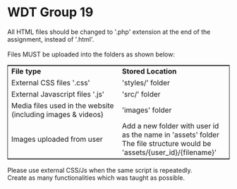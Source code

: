<h1>WDT Group 19</h1>
All HTML files should be changed to '.php' extension at the end of the assignment, instead of '.html'.    
<br><br>
Files MUST be uploaded into the folders as shown below:  
<table style='border:1px solid; width: 100%;'>
    <tr style='font-weight:bold;'>
        <td style='width: 50%;'>File type</td>
        <td style='width: 50%;'>Stored Location
    </tr>
    <tr>
        <td>External CSS files '.css'</td>
        <td>'styles/' folder</td>
    </tr>
    <tr>
        <td>External Javascript files '.js'</td>
        <td>'src/' folder</td>
    </tr>
    <tr>
        <td>Media files used in the website <br>(including images & videos)</td>
        <td>'images' folder</td>
    </tr>
    <tr>
        <td>Images uploaded from user</td>
        <td>Add a new folder with user id as the name in 'assets' folder<br>
        The file structure would be 'assets/{user_id}/{filename}'</td>
</table>

Please use external CSS/Js when the same script is repeatedly.   
Create as many functionalities which was taught as possible.  